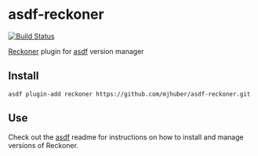 # asdf-reckoner

[![Build Status](https://github.com/mjhuber/asdf-reckoner/workflows/master/badge.svg?branch=master)](https://github.com/mjhuber/asdf-reckoner/actions)

[Reckoner](https://github.com/FairwindsOps/reckoner/) plugin for [asdf](https://github.com/asdf-vm/asdf) version manager

## Install

```
asdf plugin-add reckoner https://github.com/mjhuber/asdf-reckoner.git
```

## Use

Check out the [asdf](https://github.com/asdf-vm/asdf) readme for instructions on how to install and manage versions of Reckoner.
